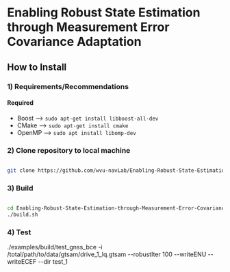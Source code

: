 # Enabling Robust State Estimation through Measurement Error Covariance Adaptation

## How to Install


### 1) Requirements/Recommendations

#### Required
* Boost -->  ```` sudo apt-get install libboost-all-dev ````
* CMake -->  ```` sudo apt-get install cmake ````
* OpenMP --> ```` sudo apt install libomp-dev ````


### 2) Clone repository to local machine  
````bash

git clone https://github.com/wvu-navLab/Enabling-Robust-State-Estimation-through-Measurement-Error-Covariance-Adaptation.git

````

### 3) Build

````bash

cd Enabling-Robust-State-Estimation-through-Measurement-Error-Covariance-Adaptation
./build.sh

````

### 4) Test
./examples/build/test_gnss_bce -i /total/path/to/data/gtsam/drive_1_lq.gtsam --robustIter 100 --writeENU --writeECEF --dir test_1
